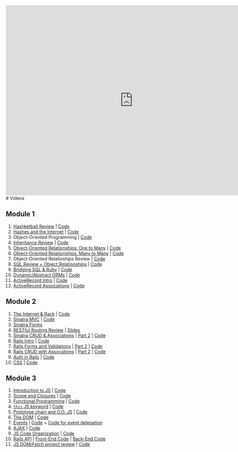 <iframe src="https://calendar.google.com/calendar/embed?src=flatironschool.com_i7b1asb68fthql7nbiv5ebvn7c%40group.calendar.google.com&ctz=America%2FNew_York" style="border: 0" width="800" height="600" frameborder="0" scrolling="no"></iframe>
# Videos

## Module 1

1.  [Hashketball Review](https://youtu.be/w4y9PGLWwoQ) | [Code](https://github.com/learn-co-students/nyc-mhtn-040218/tree/master/01-hashketball-review)
2.  [Hashes and the Internet](https://youtu.be/M3-jutt7t_4) | [Code](https://github.com/learn-co-students/nyc-mhtn-040218/tree/master/02-hashes-and-the-internet)
3.  Object-Oriented Programming | [Code](https://github.com/learn-co-students/nyc-mhtn-040218/tree/master/03-object-oriented-programming)
4.  [Inheritance Review](https://youtu.be/y4OLQAGQYQ4) | [Code](https://github.com/learn-co-students/nyc-mhtn-040218/blob/master/04-oo-inheritance/animal.rb)
5.  [Object-Oriented Relationships: One to Many](https://www.youtube.com/watch?v=nBWpJLMTzME&feature=youtu.be) | [Code](https://github.com/learn-co-students/nyc-mhtn-040218/tree/master/05-one-to-many)
6.  [Object-Oriented Relationships: Many to Many](https://youtu.be/frW4qRR7Nfw) | [Code](https://github.com/learn-co-students/nyc-mhtn-040218/tree/master/06-many-to-many)
7.  Object-Oriented Relatioships Review | [Code](https://github.com/learn-co-students/nyc-mhtn-040218/tree/master/07-relationships-review)
8.  [SQL Review + Object Relationships](https://www.youtube.com/watch?v=XLN8TxhD6DM) | [Code](https://github.com/learn-co-students/nyc-mhtn-040218/tree/master/08-intro-sql)
9.  [Bridging SQL & Ruby](https://www.youtube.com/watch?v=UoN2ZSKYwtQ) | [Code](https://github.com/learn-co-students/nyc-mhtn-040218/tree/master/09-bridging-ruby-and-sql)
10. [Dynamic/Abstract ORMs](https://www.youtube.com/watch?v=-o-swcrgAYY&feature=youtu.be) | [Code](https://github.com/learn-co-students/nyc-mhtn-040218/tree/master/10-abstract-orm)
11. [ActiveRecord Intro](https://www.youtube.com/watch?v=Tem3fz7Q1bM) | [Code](https://github.com/learn-co-students/nyc-mhtn-040218/tree/master/11-active-record-into)
12. [ActiveRecord Associations](https://www.youtube.com/watch?v=dZdYX5fyAyw) | [Code](https://github.com/learn-co-students/nyc-mhtn-040218/tree/66cc10beeee45dbe722b78855d73ca26a558cee8/12-active-record-associations)

## Module 2

1.  [The Internet & Rack](https://www.youtube.com/watch?v=k00cveRhhOw) | [Code](https://github.com/learn-co-students/nyc-mhtn-040218/tree/master/13-internet-intro)
2.  [Sinatra MVC](https://www.youtube.com/watch?v=QQmDU2MI1Nw) | [Code](https://github.com/learn-co-students/nyc-mhtn-040218/tree/master/14-sinatra-mvc/fishmarket)
3.  [Sinatra Forms](https://youtu.be/ky691SgngxE)
4.  [RESTful Routing Review](https://youtu.be/JqZyr8_rcNM) | [Slides](https://docs.google.com/presentation/d/19tTdHyq76gWgk1V2sQHpSGSHx8wqmUHEwJ0K2Y88F0c/edit#slide=id.g2e08670ba2_0_296)
5.  [Sinatra CRUD & Associations](https://www.youtube.com/watch?v=07Ky5ToHo9E) | [Part 2](https://www.youtube.com/watch?v=Hf4ugYLAZh4) | [Code](https://github.com/learn-co-students/nyc-mhtn-040218/tree/master/15-sinatra-relationships/parkinglot)
6.  [Rails Intro](https://www.youtube.com/watch?v=zFnxGpNOSJg) | [Code](https://github.com/learn-co-students/nyc-mhtn-040218/tree/master/16-intro-rails/donut-store)
7.  [Rails Forms and Validations](https://youtu.be/UpNVfLGV-04) | [Part 2](https://youtu.be/ZVvRO2hgQpA) | [Code](https://github.com/learn-co-students/nyc-mhtn-040218/tree/master/17-rails-forms-validations)
8.  [Rails CRUD with Assocations](https://www.youtube.com/watch?v=5hIbxylYik8) | [Part 2](https://www.youtube.com/watch?v=rjfc1kmCOHc) | [Code](https://github.com/learn-co-students/nyc-mhtn-040218/tree/master/18-rails-associations/pizzastore)
9.  [Auth in Rails](https://youtu.be/bJYtJ6tJi78) | [Code](https://github.com/learn-co-students/nyc-mhtn-040218/tree/master/19-rails-auth/authapp)
10. [CSS](https://youtu.be/R6lpeUftPS8) | [Code](https://github.com/learn-co-students/nyc-mhtn-040218/tree/master/21-css)

## Module 3

1.  [Introduction to JS](https://www.youtube.com/watch?v=An2Iv-Q-Czk) | [Code](https://github.com/learn-co-students/nyc-mhtn-040218/tree/master/22-introduction-to-js)
2.  [Scope and Closures](https://www.dropbox.com/s/zu9l0nkoxz1cqf9/closures%20and%20scope.mp4?dl=0) | [Code](https://github.com/learn-co-students/nyc-mhtn-040218/tree/master/23-scope-and-closures)
3.  [Functional Programming](https://youtu.be/WLUz5MCCZIw) | [Code](https://github.com/learn-co-students/nyc-mhtn-040218/tree/master/24-functional-programming)
4.  [`this` JS keyword](https://www.youtube.com/watch?v=cA0nnkjtDVI&feature=youtu.be) | [Code](https://github.com/learn-co-students/nyc-mhtn-040218/tree/master/25-this-keyword)
5.  [Prototype chain and O.O. JS](https://www.youtube.com/watch?v=IlkMbclaF1o&feature=youtu.be) | [Code](https://github.com/learn-co-students/nyc-mhtn-040218/tree/master/26-prototype-chain-and-oo-js)
6.  [The DOM](https://www.youtube.com/watch?v=rTdWS5hLAbQ&feature=youtu.be) | [Code](https://github.com/learn-co-students/nyc-mhtn-040218/tree/master/27-the-dom)
7.  [Events](https://www.youtube.com/watch?v=1-ewnBJogQI&feature=youtu.be) | [Code](https://github.com/learn-co-students/nyc-mhtn-040218/tree/master/28-js-events) + [Code for event delegation ](https://github.com/learn-co-students/nyc-mhtn-040218/tree/master/29-event-delegation-preview)
8.  [AJAX]() | [Code](https://github.com/learn-co-students/nyc-mhtn-040218/tree/master/30-ajax)
9. [JS Code Organization](http://youtu.be/BZ7Vma-gKhs) | [Code](https://github.com/learn-co-students/nyc-mhtn-040218/tree/master/31-code-organization)
10. [Rails API](https://youtu.be/JeKu6tqj0iU) | [Front-End Code](https://github.com/laurkim/pizzaPals) | [Back-End Code](https://github.com/laurkim/pizza-pals-kitchen)
11. [JS DOM/Fetch project review](https://www.youtube.com/watch?v=AXis0Lc3Y7Q&feature=youtu.be) | [Code](https://github.com/curiositypaths/octothorpeGifs)